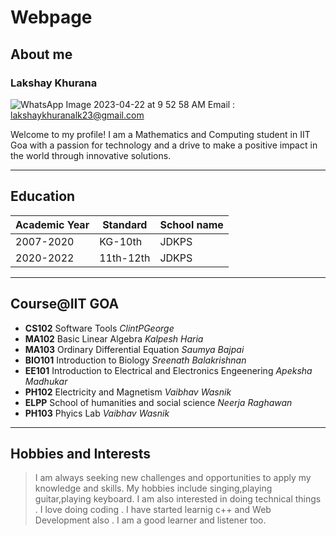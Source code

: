 # Webpage
## **About me** 
### Lakshay Khurana

![WhatsApp Image 2023-04-22 at 9 52 58 AM](https://user-images.githubusercontent.com/129145319/233762428-55a114d0-d644-4ddb-b6ac-1413f4833324.jpeg)
 Email : lakshaykhuranalk23@gmail.com

 Welcome to my profile! I am a Mathematics and Computing student in IIT Goa with a passion for technology and a drive to make a positive impact in the world through innovative solutions.

 ---


 ## **Education**

 | Academic Year | Standard | School name |
 | ------------- | -------- | ----------- |
 | 2007-2020 | KG-10th |  JDKPS
 | 2020-2022 | 11th-12th |  JDKPS

 ---

 ## **Course@IIT GOA**

- **CS102** Software Tools _ClintPGeorge_
- **MA102** Basic Linear Algebra _Kalpesh Haria_
- **MA103** Ordinary Differential Equation _Saumya Bajpai_
- **BIO101** Introduction to Biology _Sreenath Balakrishnan_
- **EE101** Introduction to Electrical and Electronics Engeenering _Apeksha Madhukar_
- **PH102** Electricity and Magnetism _Vaibhav Wasnik_
- **ELPP** School of humanities and social science _Neerja Raghawan_
- **PH103** Phyics Lab _Vaibhav Wasnik_

---

## **Hobbies and Interests** 
 
 > I am always seeking new challenges and opportunities to apply my   knowledge and skills.
 > My hobbies include singing,playing guitar,playing keyboard.
 > I am also interested in doing technical things .
> I love doing coding .
> I have started learnig c++ and Web Development also .
>I am a good learner and listener too.
